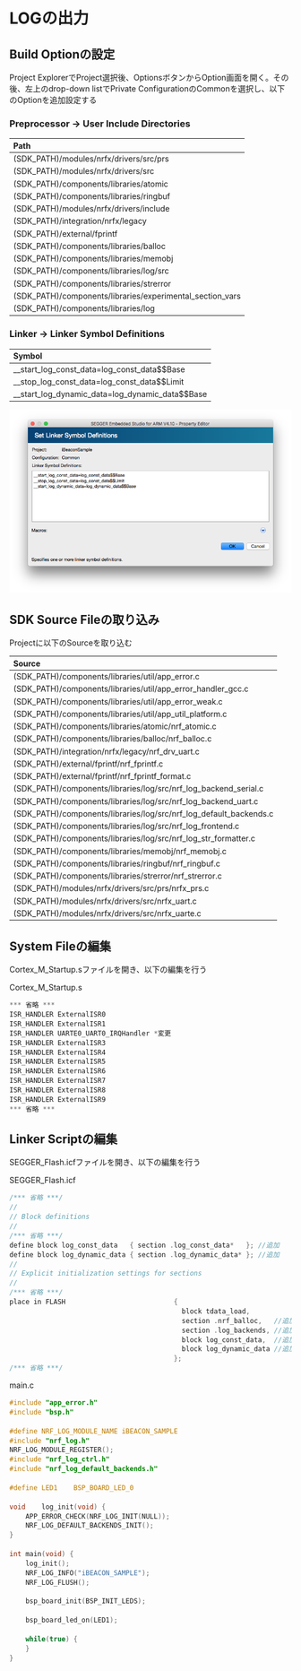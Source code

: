 # LOGの出力　

## Build Optionの設定
Project ExplorerでProject選択後、OptionsボタンからOption画面を開く。その後、左上のdrop-down listでPrivate ConfigurationのCommonを選択し、以下のOptionを追加設定する

### Preprocessor -> User Include Directories
|Path|
|:--|
|(SDK_PATH)/modules/nrfx/drivers/src/prs|
|(SDK_PATH)/modules/nrfx/drivers/src|
|(SDK_PATH)/components/libraries/atomic|
|(SDK_PATH)/components/libraries/ringbuf|
|(SDK_PATH)/modules/nrfx/drivers/include|
|(SDK_PATH)/integration/nrfx/legacy|
|(SDK_PATH)/external/fprintf|
|(SDK_PATH)/components/libraries/balloc|
|(SDK_PATH)/components/libraries/memobj|
|(SDK_PATH)/components/libraries/log/src|
|(SDK_PATH)/components/libraries/strerror|
|(SDK_PATH)/components/libraries/experimental_section_vars|
|(SDK_PATH)/components/libraries/log|

### Linker -> Linker Symbol Definitions
|Symbol|
|:--|
|__start_log_const_data=log_const_data$$Base|
|__stop_log_const_data=log_const_data$$Limit|
|__start_log_dynamic_data=log_dynamic_data$$Base|

![](./img/003_01.png)

## SDK Source Fileの取り込み
Projectに以下のSourceを取り込む

|Source|
|:--|
|(SDK_PATH)/components/libraries/util/app_error.c|
|(SDK_PATH)/components/libraries/util/app_error_handler_gcc.c|
|(SDK_PATH)/components/libraries/util/app_error_weak.c|
|(SDK_PATH)/components/libraries/util/app_util_platform.c|
|(SDK_PATH)/components/libraries/atomic/nrf_atomic.c|
|(SDK_PATH)/components/libraries/balloc/nrf_balloc.c|
|(SDK_PATH)/integration/nrfx/legacy/nrf_drv_uart.c|
|(SDK_PATH)/external/fprintf/nrf_fprintf.c|
|(SDK_PATH)/external/fprintf/nrf_fprintf_format.c|
|(SDK_PATH)/components/libraries/log/src/nrf_log_backend_serial.c|
|(SDK_PATH)/components/libraries/log/src/nrf_log_backend_uart.c|
|(SDK_PATH)/components/libraries/log/src/nrf_log_default_backends.c|
|(SDK_PATH)/components/libraries/log/src/nrf_log_frontend.c|
|(SDK_PATH)/components/libraries/log/src/nrf_log_str_formatter.c|
|(SDK_PATH)/components/libraries/memobj/nrf_memobj.c|
|(SDK_PATH)/components/libraries/ringbuf/nrf_ringbuf.c|
|(SDK_PATH)/components/libraries/strerror/nrf_strerror.c|
|(SDK_PATH)/modules/nrfx/drivers/src/prs/nrfx_prs.c|
|(SDK_PATH)/modules/nrfx/drivers/src/nrfx_uart.c|
|(SDK_PATH)/modules/nrfx/drivers/src/nrfx_uarte.c|

## System Fileの編集
Cortex_M_Startup.sファイルを開き、以下の編集を行う

Cortex_M_Startup.s
```c
*** 省略 ***
ISR_HANDLER ExternalISR0
ISR_HANDLER ExternalISR1
ISR_HANDLER UARTE0_UART0_IRQHandler *変更
ISR_HANDLER ExternalISR3
ISR_HANDLER ExternalISR4
ISR_HANDLER ExternalISR5
ISR_HANDLER ExternalISR6
ISR_HANDLER ExternalISR7
ISR_HANDLER ExternalISR8
ISR_HANDLER ExternalISR9
*** 省略 ***
```

## Linker Scriptの編集
SEGGER_Flash.icfファイルを開き、以下の編集を行う

SEGGER_Flash.icf
```c
/*** 省略 ***/
//
// Block definitions
//
/*** 省略 ***/
define block log_const_data   { section .log_const_data*   }; //追加
define block log_dynamic_data { section .log_dynamic_data* }; //追加
//
// Explicit initialization settings for sections
//
/*** 省略 ***/
place in FLASH                           {
                                           block tdata_load,                       // Thread-local-storage load image
                                           section .nrf_balloc,   //追加
                                           section .log_backends, //追加
                                           block log_const_data,  //追加
                                           block log_dynamic_data //追加
                                         };
/*** 省略 ***/
```
main.c
```c
#include "app_error.h"
#include "bsp.h"

#define NRF_LOG_MODULE_NAME iBEACON_SAMPLE
#include "nrf_log.h"
NRF_LOG_MODULE_REGISTER();
#include "nrf_log_ctrl.h"
#include "nrf_log_default_backends.h"

#define LED1    BSP_BOARD_LED_0

void    log_init(void) {
    APP_ERROR_CHECK(NRF_LOG_INIT(NULL));
    NRF_LOG_DEFAULT_BACKENDS_INIT();
}

int main(void) {
    log_init();
    NRF_LOG_INFO("iBEACON_SAMPLE");
    NRF_LOG_FLUSH();

    bsp_board_init(BSP_INIT_LEDS);

    bsp_board_led_on(LED1);

    while(true) {
    }
}
```
